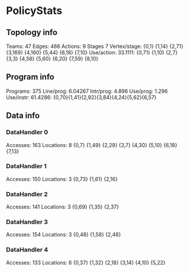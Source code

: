 # PolicyStats
## Topology info
Teams:		47
Edges:		486
Actions:	9
Stages		7
Vertex/stage:	{0,1} {1,14} {2,71} {3,169} {4,160} {5,44} {6,18} {7,10} 
Use/action:	33.1111: {0,71} {1,10} {2,7} {3,3} {4,58} {5,60} {6,20} {7,59} {8,10} 

## Program info
Programs:	375
Line/prog:	6.04267
Intr/prog:	4.896
Use/prog:	1.296
Use/instr:	61.4286: {0,70}{1,41}{2,92}{3,84}{4,24}{5,62}{6,57}

## Data info

### DataHandler 0
Accesses:	163
Locations:	8
{0,7} {1,49} {2,29} {3,7} {4,30} {5,10} {6,18} {7,13} 

### DataHandler 1
Accesses:	150
Locations:	3
{0,73} {1,61} {2,16} 

### DataHandler 2
Accesses:	141
Locations:	3
{0,69} {1,35} {2,37} 

### DataHandler 3
Accesses:	154
Locations:	3
{0,48} {1,58} {2,48} 

### DataHandler 4
Accesses:	133
Locations:	6
{0,37} {1,32} {2,18} {3,14} {4,10} {5,22} 